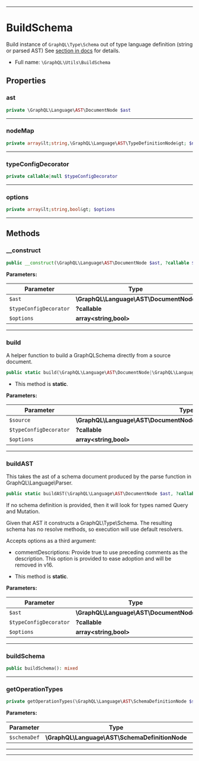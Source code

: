 ***

# BuildSchema

Build instance of `GraphQL\Type\Schema` out of type language definition (string or parsed AST)
See [section in docs](type-system/type-language.md) for details.

* Full name: `\GraphQL\Utils\BuildSchema`

## Properties

### ast

```php
private \GraphQL\Language\AST\DocumentNode $ast
```

***

### nodeMap

```php
private array&lt;string,\GraphQL\Language\AST\TypeDefinitionNode&gt; $nodeMap
```

***

### typeConfigDecorator

```php
private callable|null $typeConfigDecorator
```

***

### options

```php
private array&lt;string,bool&gt; $options
```

***

## Methods

### __construct

```php
public __construct(\GraphQL\Language\AST\DocumentNode $ast, ?callable $typeConfigDecorator = null, array&lt;string,bool&gt; $options = []): mixed
```

**Parameters:**

| Parameter | Type | Description |
|-----------|------|-------------|
| `$ast` | **\GraphQL\Language\AST\DocumentNode** |  |
| `$typeConfigDecorator` | **?callable** |  |
| `$options` | **array<string,bool>** |  |

***

### build

A helper function to build a GraphQLSchema directly from a source
document.

```php
public static build(\GraphQL\Language\AST\DocumentNode|\GraphQL\Language\Source|string $source, ?callable $typeConfigDecorator = null, array&lt;string,bool&gt; $options = []): \GraphQL\Type\Schema
```

* This method is **static**.

**Parameters:**

| Parameter | Type | Description |
|-----------|------|-------------|
| `$source` | **\GraphQL\Language\AST\DocumentNode&#124;\GraphQL\Language\Source&#124;string** |  |
| `$typeConfigDecorator` | **?callable** |  |
| `$options` | **array<string,bool>** |  |

***

### buildAST

This takes the ast of a schema document produced by the parse function in
GraphQL\Language\Parser.

```php
public static buildAST(\GraphQL\Language\AST\DocumentNode $ast, ?callable $typeConfigDecorator = null, array&lt;string,bool&gt; $options = []): \GraphQL\Type\Schema
```

If no schema definition is provided, then it will look for types named Query
and Mutation.

Given that AST it constructs a GraphQL\Type\Schema. The resulting schema
has no resolve methods, so execution will use default resolvers.

Accepts options as a third argument:

- commentDescriptions:
  Provide true to use preceding comments as the description.
  This option is provided to ease adoption and will be removed in v16.

* This method is **static**.

**Parameters:**

| Parameter | Type | Description |
|-----------|------|-------------|
| `$ast` | **\GraphQL\Language\AST\DocumentNode** |  |
| `$typeConfigDecorator` | **?callable** |  |
| `$options` | **array<string,bool>** |  |

***

### buildSchema

```php
public buildSchema(): mixed
```

***

### getOperationTypes

```php
private getOperationTypes(\GraphQL\Language\AST\SchemaDefinitionNode $schemaDef): string[]
```

**Parameters:**

| Parameter | Type | Description |
|-----------|------|-------------|
| `$schemaDef` | **\GraphQL\Language\AST\SchemaDefinitionNode** |  |

***


***


